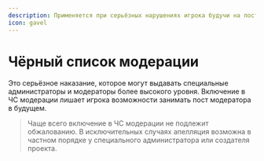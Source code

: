 ```yaml
---
description: Применяется при серьёзных нарушениях игрока будучи на посту модератора
icon: gavel
---
```


# Чёрный список модерации

Это серьёзное наказание, которое могут выдавать специальные администраторы и модераторы более высокого уровня. Включение в ЧС модерации лишает игрока возможности занимать пост модератора в будущем.

> Чаще всего включение в ЧС модерации не подлежит обжалованию. В исключительных случаях апелляция возможна в частном порядке у специального администратора или создателя проекта.
